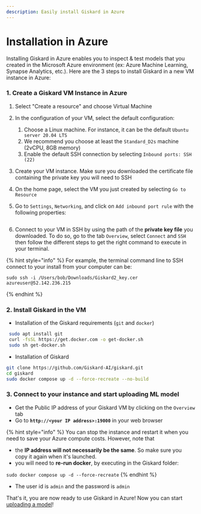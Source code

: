 ```yaml
---
description: Easily install Giskard in Azure
---
```


# Installation in Azure

Installing Giskard in Azure enables you to inspect & test models that you created in the Microsoft Azure environment (ex: Azure Machine Learning, Synapse Analytics, etc.). Here are the 3 steps to install Giskard in a new VM instance in Azure:

### 1. Create a Giskard VM Instance in Azure

1. Select "Create a resource" and choose Virtual Machine
2. In the configuration of your VM, select the default configuration:
   1. Choose a Linux machine. For instance, it can be the default `Ubuntu server 20.04 LTS`
   2. We recommend you choose at least the `Standard_D2s` machine (2vCPU, 8GB memory)
   3. Enable the default SSH connection by selecting `Inbound ports: SSH (22)`
3. Create your VM instance. Make sure you downloaded the certificate file containing the private key you will need to SSH
4. On the home page, select the VM you just created by selecting `Go to Resource`
5.  Go to `Settings`, `Networking`, and click on `Add inbound port rule` with the following properties:

    <figure><img src="../../.gitbook/assets/image (3).png" alt=""><figcaption></figcaption></figure>
6. Connect to your VM in SSH by using the path of the **private key file** you downloaded. To do so, go to the tab `Overview`, select `Connect` and `SSH` then follow the different steps to get the right command to execute in your terminal.&#x20;

{% hint style="info" %}
For example, the terminal command line to SSH connect to your install from your computer can be:

```
sudo ssh -i /Users/bob/Downloads/Giskard2_key.cer azureuser@52.142.236.215
```
{% endhint %}



### 2. Install Giskard in the VM

* Installation of the Giskard requirements (`git` and `docker`)

```bash
 sudo apt install git
 curl -fsSL https://get.docker.com -o get-docker.sh
 sudo sh get-docker.sh
```

* Installation of Giskard

```bash
git clone https://github.com/Giskard-AI/giskard.git
cd giskard
sudo docker compose up -d --force-recreate --no-build
```

### 3. Connect to your instance and start uploading ML model

* Get the Public IP address of your Giskard VM by clicking on the `Overview` tab
* Go to **`http://<your IP address>:19000`** in your web browser

{% hint style="info" %}
You can stop the instance and restart it when you need to save your Azure compute costs. However, note that&#x20;

* the **IP address will not necessarily be the same**. So make sure you copy it again when it's launched.
* you will need to **re-run docker**, by executing in the Giskard folder:

&#x20;`sudo docker compose up -d --force-recreate`
{% endhint %}

* The user id is `admin` and the password is `admin`

That's it, you are now ready to use Giskard in Azure! Now you can start [uploading a model](../upload-your-model/)!&#x20;


